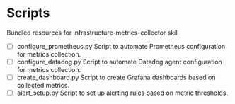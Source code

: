 # Scripts

Bundled resources for infrastructure-metrics-collector skill

- [ ] configure_prometheus.py Script to automate Prometheus configuration for metrics collection.
- [ ] configure_datadog.py Script to automate Datadog agent configuration for metrics collection.
- [ ] create_dashboard.py Script to create Grafana dashboards based on collected metrics.
- [ ] alert_setup.py Script to set up alerting rules based on metric thresholds.
